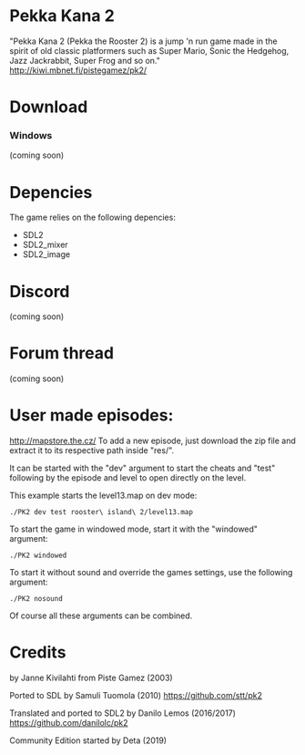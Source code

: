 # Pekka Kana 2
"Pekka Kana 2 (Pekka the Rooster 2) is a jump 'n run game made in the spirit of old classic platformers such as Super Mario, Sonic the Hedgehog, Jazz Jackrabbit, Super Frog and so on."
http://kiwi.mbnet.fi/pistegamez/pk2/


# Download

### Windows
(coming soon)

# Depencies

The game relies on the following depencies:
* SDL2
* SDL2_mixer
* SDL2_image

# Discord
(coming soon)

# Forum thread
(coming soon)

# User made episodes:
http://mapstore.the.cz/
To add a new episode, just download the zip file and extract it to its respective path inside "res/".

It can be started with the "dev" argument to start the
cheats and "test" following by the episode and level to
open directly on the level.

This example starts the level13.map on dev mode:
```
./PK2 dev test rooster\ island\ 2/level13.map
```

To start the game in windowed mode, start it with the "windowed" argument:
```
./PK2 windowed
```

To start it without sound and override the games settings, use the following argument:
```
./PK2 nosound
```

Of course all these arguments can be combined.

# Credits
by Janne Kivilahti from Piste Gamez (2003)

Ported to SDL by Samuli Tuomola (2010)
https://github.com/stt/pk2

Translated and ported to SDL2 by Danilo Lemos (2016/2017)
https://github.com/danilolc/pk2

Community Edition started by Deta (2019)
